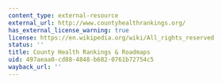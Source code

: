 ```yaml
---
content_type: external-resource
external_url: http://www.countyhealthrankings.org/
has_external_license_warning: true
license: https://en.wikipedia.org/wiki/All_rights_reserved
status: ''
title: County Health Rankings & Roadmaps
uid: 497aeaa0-cd88-4848-b682-0761b72754c5
wayback_url: ''
---
```

